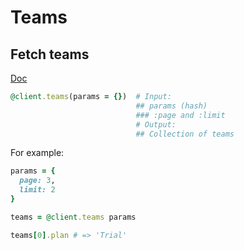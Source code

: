# Teams

## Fetch teams

[Doc](https://developers.lokalise.com/reference/list-all-teams)

```ruby
@client.teams(params = {})  # Input:
                            ## params (hash)
                            ### :page and :limit
                            # Output:
                            ## Collection of teams
```

For example:

```ruby
params = {
  page: 3,
  limit: 2
}

teams = @client.teams params

teams[0].plan # => 'Trial'
```